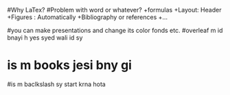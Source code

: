 #Why LaTex?
#Problem with word or whatever?
+formulas
+Layout: Header
+Figures : Automatically
+Bibliography or references
+...

#you can make presentations and change its color fonds etc.
#overleaf m id bnayi h yes syed wali id sy
# is m books jesi bny gi
#is m baclkslash sy start krna hota
